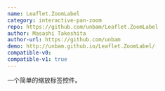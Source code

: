 ```yaml
---
name: Leaflet.ZoomLabel
category: interactive-pan-zoom
repo: https://github.com/unbam/Leaflet.ZoomLabel
author: Masashi Takeshita
author-url: https://github.com/unbam
demo: http://unbam.github.io/Leaflet.ZoomLabel/
compatible-v0:
compatible-v1: true
---
```


一个简单的缩放标签控件。
